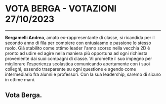 # **VOTA BERGA - VOTAZIONI 27/10/2023**
___

**Bergamelli Andrea**, amato ex-rappresentante di classe, si ricandida per il secondo anno di fila per compiere con entusiasmo e passione lo stesso ruolo.
Già stabilito come ottimo leader l'anno scorso nella vecchia 2D è pronto ad udire ed agire nella maniera più opportuna ad ogni richiesta proveniente dai suoi compagni di classe.
Vi promette il suo impegno per migliorare l’esperienza scolastica comunicando apertamente con i suoi colleghi, essendo trasparente su ogni questione e agendo come intermediario fra alunni e professori.
Con la sua leadership, saremo di sicuro in ottime mani.
## Vota Berga.

